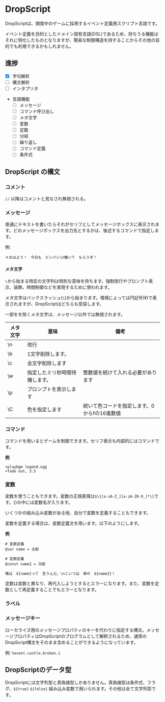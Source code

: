 # DropScript

DropScriptは、開発中のゲームに採用するイベント定義用スクリプト言語です。

イベント定義を目的としたドメイン固有言語(DSL)であるため、持ちうる機能はそれに特化したものとなりますが、簡易な制御構造を持することからその他の目的でも利用できるかもしれません。

## 進捗

- [x] 字句解析
- [ ] 構文解析
- [ ] インタプリタ
- 言語機能
  - [ ] メッセージ
  - [ ] コマンド呼び出し
  - [ ] メタ文字
  - [ ] 変数
  - [ ] 定数
  - [ ] 分岐
  - [ ] 繰り返し
  - [ ] コマンド定義
  - [ ] 条件式

## DropScript の構文

### コメント

`//` 以降はコメントと見なされ無視される。

### メッセージ

普通にテキストを書いたらそれがセリフとしてメッセージボックスに表示されます。どのメッセージボックスを出力先とするかは、後述するコマンドで指定します。

例:
```
＊おはよう！　今日も　ビシバシ\n働いて　もらうぞ！
```

#### メタ文字

`\`から始まる特定の文字列は特別な意味を持ちます。強制改行やプロンプト表示、装飾、時間制御などを実現するために使われます。

メタ文字はバックスラッシュ(`\`)から始まります。環境によっては円記号(¥)で表示されますが、DropScriptはどちらも受容します。

一部をを除くメタ文字は、メッセージ以外では無視されます。

|メタ文字|意味|備考|
|-------|----|----|
|\n     |改行||
|\b     |1文字削除します。||
|\c     |全文字削除します||
|\w     |指定したミリ秒時間待機します。|整数値を続けて入れる必要があります|
|\p     |プロンプトを表示します||
|\C     |色を指定します|続いて色コードを指定します。0からfの16進数値|

### コマンド

コマンドを用いるとゲームを制御できます。セリフ表示も内部的にはコマンドです。

**例**

```
+playbgm legend.ogg
+fade out, 3.5
```

### 変数

変数を使うこともできます。変数の正規表現は`$\{[a-zA-Z_][a-zA-Z0-9_]*\}`です。{}の中には変数名が入ります。

いくつかの組み込み変数がある他、自分で変数を定義することもできます。

変数を定義する場合は、変数定義文を用います。以下のようにします。

**例**
```
# 変数定義
@var name = 太郎

# 定数定義
@const name2 = 次郎

俺は　${name}って　言うんだ。\nこいつは　弟の　${name2}！
```

定数は変数と異なり、再代入しようとするとエラーになります。また、変数を定数として再定義することでもエラーとなります。

### ラベル



### メッセージキー

ローカライズ用のメッセージプロパティのキーを代わりに指定する構文。メッセージプロパティはDropScriptのプログラムとして解釈されるため、通常のDropScript構文をそのまま含めることができるようになっています。

例: `%event.castle.broken.1`

## DropScriptのデータ型

DropScriptには文字列型と真偽値型しかありません。真偽値型は条件式、フラグ、`${true}` `${false}` 組み込み変数で用いられます。その他は全て文字列型です。
